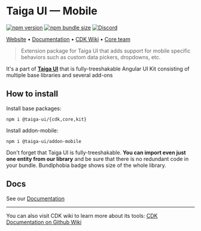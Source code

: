 # Taiga UI — Mobile

[![npm version](https://img.shields.io/npm/v/@taiga-ui/addon-mobile.svg)](https://npmjs.com/package/@taiga-ui/addon-mobile)
[![npm bundle size](https://img.shields.io/bundlephobia/minzip/@taiga-ui/addon-mobile)](https://bundlephobia.com/result?p=@taiga-ui/addon-mobile)
[![Discord](https://img.shields.io/discord/748677963142135818?color=7289DA&label=%23taiga-ui&logo=discord&logoColor=white)](https://discord.gg/Us8d8JVaTg)

[Website](https://taiga-ui.dev) • [Documentation](https://taiga-ui.dev/getting-started) •
[CDK Wiki](https://github.com/TinkoffCreditSystems/taiga-ui/wiki) •
[Core team](https://github.com/TinkoffCreditSystems/taiga-ui/#core-team)

> Extension package for Taiga UI that adds support for mobile specific behaviors such as custom data pickers, dropdowns,
> etc.

It's a part of [**Taiga UI**](https://github.com/TinkoffCreditSystems/taiga-ui) that is fully-treeshakable Angular UI
Kit consisting of multiple base libraries and several add-ons

## How to install

Install base packages:

```
npm i @taiga-ui/{cdk,core,kit}
```

Install addon-mobile:

```
npm i @taiga-ui/addon-mobile
```

Don't forget that Taiga UI is fully-treeshakable. **You can import even just one entity from our library** and be sure
that there is no redundant code in your bundle. Bundlphobia badge shows size of the whole library.

## Docs

See our [Documentation](https://taiga-ui.dev/getting-started)

---

You can also visit CDK wiki to learn more about its tools:
[CDK Documentation on Github Wiki](https://github.com/TinkoffCreditSystems/taiga-ui/wiki/CDK)
